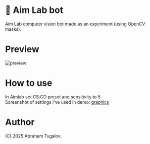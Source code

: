 # 🤖 Aim Lab bot
Aim Lab computer vision bot made as an experiment (using OpenCV masks).

# Preview
![preview]([http://url/to/img.png](https://i.imgur.com/WdVVZEt.png](https://i.ibb.co/k6cXs6fH/Photos-g-Sg-PYc-XGBu.png)))

# How to use
In Aimlab set CS:GO preset and sensitivity to 5.<br>
Screenshot of settings I've used in demo: [graphics](https://i.imgur.com/WdVVZEt.png)


# Author
(C) 2025 Abraham Tugalov.
